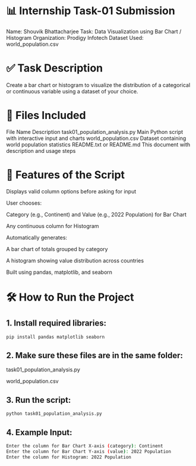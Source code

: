 # 📊 Internship Task-01 Submission
Name: Shouvik Bhattacharjee
Task: Data Visualization using Bar Chart / Histogram
Organization: Prodigy Infotech
Dataset Used: world_population.csv

# ✅ Task Description
Create a bar chart or histogram to visualize the distribution of a categorical or continuous variable using a dataset of your choice.

# 📁 Files Included
File Name	Description
task01_population_analysis.py	Main Python script with interactive input and charts
world_population.csv	Dataset containing world population statistics
README.txt or README.md	This document with description and usage steps

# 🚀 Features of the Script
Displays valid column options before asking for input

User chooses:

Category (e.g., Continent) and Value (e.g., 2022 Population) for Bar Chart

Any continuous column for Histogram

Automatically generates:

A bar chart of totals grouped by category

A histogram showing value distribution across countries

Built using pandas, matplotlib, and seaborn

# 🛠️ How to Run the Project

## 1. Install required libraries:
``` bash
pip install pandas matplotlib seaborn
```

## 2. Make sure these files are in the same folder:

task01_population_analysis.py

world_population.csv

## 3. Run the script:

```bash
python task01_population_analysis.py
```

## 4. Example Input:
``` bash
Enter the column for Bar Chart X-axis (category): Continent
Enter the column for Bar Chart Y-axis (value): 2022 Population
Enter the column for Histogram: 2022 Population
```

